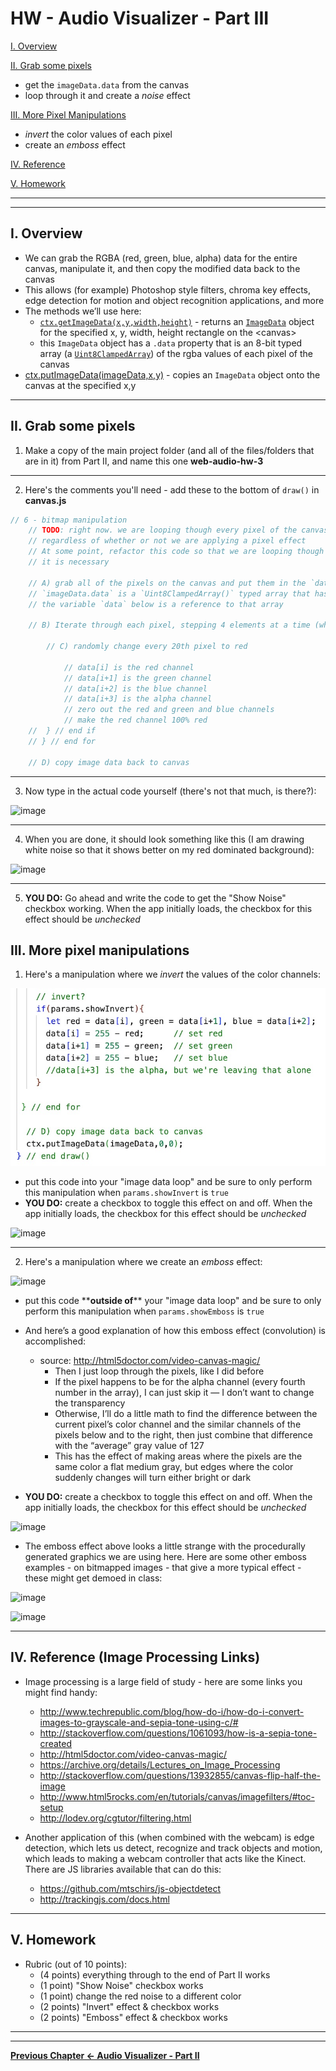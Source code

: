 # HW - Audio Visualizer - Part III

[I. Overview](#overview)

[II. Grab some pixels](#section2)

- get the `imageData.data` from the canvas
- loop through it and create a *noise* effect

[III. More Pixel Manipulations](#section3)

- *invert* the color values of each pixel
- create an *emboss* effect

[IV. Reference](#reference)

[V. Homework](#homework)

<hr><hr>

<a id="overview" />

## I. Overview

- We can grab the RGBA (red, green, blue, alpha) data for the entire canvas, manipulate it, and then copy the modified data back to the canvas
- This allows (for example) Photoshop style filters, chroma key effects, edge detection for motion and object recognition applications, and more
- The methods we’ll use here:
  - [`ctx.getImageData(x,y,width,height)`](https://developer.mozilla.org/en-US/docs/Web/API/CanvasRenderingContext2D/getImageData) - returns an [`ImageData`](https://developer.mozilla.org/en-US/docs/Web/API/ImageData) object for the specified x, y, width, height rectangle on the &lt;canvas>
  - this `ImageData` object has a `.data` property that is an 8-bit typed array (a [`Uint8ClampedArray`](https://developer.mozilla.org/en-US/docs/Web/JavaScript/Reference/Global_Objects/Uint8ClampedArray)) of the rgba values of each pixel of the canvas
- [ctx.putImageData(imageData,x,y)](https://developer.mozilla.org/en-US/docs/Web/API/CanvasRenderingContext2D/putImageData) - copies an `ImageData` object onto the canvas at the specified x,y


<hr>

<a id="section2" />

## II. Grab some pixels

1)  Make a copy of the main project folder (and all of the files/folders that are in it) from Part II, and name this one **web-audio-hw-3**

<hr>

2) Here's the comments you'll need - add these to the bottom of `draw()` in **canvas.js**

```js
// 6 - bitmap manipulation
	// TODO: right now. we are looping though every pixel of the canvas (320,000 of them!), 
	// regardless of whether or not we are applying a pixel effect
	// At some point, refactor this code so that we are looping though the image data only if
	// it is necessary

	// A) grab all of the pixels on the canvas and put them in the `data` array
	// `imageData.data` is a `Uint8ClampedArray()` typed array that has 1.28 million elements!
	// the variable `data` below is a reference to that array 
	
	// B) Iterate through each pixel, stepping 4 elements at a time (which is the RGBA for 1 pixel)

		// C) randomly change every 20th pixel to red
	
			// data[i] is the red channel
			// data[i+1] is the green channel
			// data[i+2] is the blue channel
			// data[i+3] is the alpha channel
			// zero out the red and green and blue channels
			// make the red channel 100% red
	//	} // end if
	// } // end for
	
	// D) copy image data back to canvas
```

<hr>

3) Now type in the actual code yourself (there's not that much, is there?):

![image](_images/_av-images/AV-code-10.jpg)

<hr>

4) When you are done, it should look something like this (I am drawing white noise so that it shows better on my red dominated background):

![image](_images/_av-images/screen-shot-5.jpg)

<hr>

5) **YOU DO:** Go ahead and write the code to get the "Show Noise" checkbox working. When the app initially loads, the checkbox for this effect should be *unchecked*


<a id="section3" />

## III. More pixel manipulations

1) Here's a manipulation where we *invert* the values of the color channels:

![image](_images/_av-images/AV-code-11B.jpg)

- put this code into your "image data loop" and be sure to only perform this manipulation when `params.showInvert` is `true`
- **YOU DO:** create a checkbox to toggle this effect on and off. When the app initially loads, the checkbox for this effect should be *unchecked*

![image](_images/_av-images/screen-shot-6.jpg)

<hr>

2) Here's a manipulation where we create an *emboss* effect:

![image](_images/_av-images/AV-code-12.jpg)

- put this code \*\***outside of**\*\* your "image data loop" and be sure to only perform this manipulation when `params.showEmboss` is `true`
- And here’s a good explanation of how this emboss effect (convolution) is accomplished:
  - source: http://html5doctor.com/video-canvas-magic/
    - Then I just loop through the pixels, like I did before
    - If the pixel happens to be for the alpha channel (every fourth number in the array), I can just skip it — I don’t want to change the transparency
    - Otherwise, I’ll do a little math to find the difference between the current pixel’s color channel and the similar channels of the pixels below and to the right, then just combine that difference with the “average” gray value of 127
    - This has the effect of making areas where the pixels are the same color a flat medium gray, but edges where the color suddenly changes will turn either bright or dark

- **YOU DO:** create a checkbox to toggle this effect on and off. When the app initially loads, the checkbox for this effect should be *unchecked*

![image](_images/_av-images/screen-shot-7.jpg)

- The emboss effect above looks a little strange with the procedurally generated graphics we are using here. Here are some other emboss examples - on bitmapped images - that give a more typical effect - these might get demoed in class:

![image](_images/_av-images/emboss-1.jpg)

![image](_images/_av-images/emboss-2.jpg)

<hr>


<a id="section4" />

## IV. Reference (Image Processing Links)

- Image processing is a large field of study - here are some links you might find handy:
  - http://www.techrepublic.com/blog/how-do-i/how-do-i-convert-images-to-grayscale-and-sepia-tone-using-c/#
  - http://stackoverflow.com/questions/1061093/how-is-a-sepia-tone-created
  - http://html5doctor.com/video-canvas-magic/
  - https://archive.org/details/Lectures_on_Image_Processing
  - http://stackoverflow.com/questions/13932855/canvas-flip-half-the-image
  - http://www.html5rocks.com/en/tutorials/canvas/imagefilters/#toc-setup
  - http://lodev.org/cgtutor/filtering.html

- Another application of this (when combined with the webcam) is edge detection, which lets us detect, recognize and track objects and motion, which leads to making a webcam controller that acts like the Kinect. There are JS libraries available that can do this:
  - https://github.com/mtschirs/js-objectdetect
  - http://trackingjs.com/docs.html

<hr>

<a id="homework" />

## V. Homework

- Rubric (out of 10 points):
  - (4 points) everything through to the end of Part II works
  - (1 point) "Show Noise" checkbox works
  - (1 point) change the red noise to a different color
  - (2 points) "Invert" effect & checkbox works
  - (2 points) "Emboss" effect & checkbox works
  

<hr><hr>

**[Previous Chapter <- Audio Visualizer - Part II](HW-AV-2195-2.md)**
